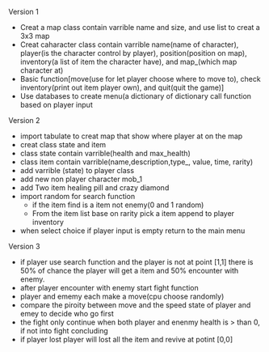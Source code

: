 Version 1
  - Creat a map class contain varrible name and size, and use list to creat a 3x3 map
  - Creat caharacter class contain varrible name(name of character), player(is the character control by player), position(position on map), inventory(a list of item the character have), and map_(which map character at)
  - Basic function[move(use for let player choose where to move to), check inventory(print out item player own), and quit(quit the game)]
  - Use databases to create menu(a dictionary of dictionary call function based on player input

Version 2
  - import tabulate to creat map that show where player at on the map
  - creat class state and item
  - class state contain varrible(health and max_health)
  - class item contain varrible(name,description,type_, value, time, rarity)
  - add varrible (state) to player class
  - add new non player character mob_1
  - add Two item healing pill and crazy diamond
  - import random for search function
    - if the item find is a item not enemy(0 and 1 random)
    - From the item list base on rarity pick a item append to player inventory
  - when select choice if player input is empty return to the main menu

Version 3
  - if player use search function and the player is not at point [1,1] there is 50% of chance the player will get a item and 50% encounter with enemy.
  - after player encounter with enemy start fight function
  - player and ememy each make a move(cpu choose randomly)
  - compare the piroity between move and the speed state of player and emey to decide who go first
  - the fight only continue when both player and enenmy health is > than 0, if not into fight concluding
  - if player lost player will lost all the item and revive at potint [0,0]
